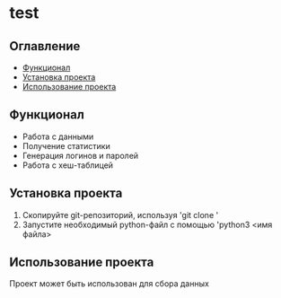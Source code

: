 # test
## Оглавление
 - [Функционал](#Функционал)
 - [Установка проекта](#Установка-проекта)
 - [Использование проекта](#Использование-проекта)
## Функционал
- Работа с данными
- Получение статистики
- Генерация логинов и паролей
- Работа с хеш-таблицей

## Установка проекта
1. Скопируйте git-репозиторий, используя 'git clone [<link>](https://github.com/domnichds/test)'
2. Запустите необходимый python-файл с помощью 'python3 <имя файла>
## Использование проекта
Проект может быть использован для сбора данных
